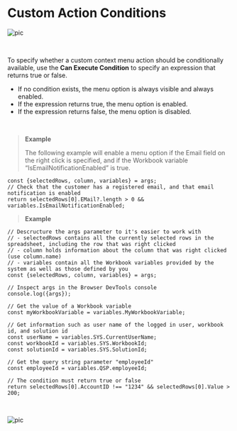 
# Custom Action Conditions


![pic](https://profitbasedocs.blob.core.windows.net/images/customAction1.png)

<br/>

To specify whether a custom context menu action should be conditionally available, use the **Can Execute Condition** to specify an expression that returns true or false.

-	If no condition exists, the menu option is always visible and always enabled.
-	If the expression returns true, the menu option is enabled.
-	If the expression returns false, the menu option is disabled.


<br/>



>**Example** 
>
>The following example will enable a menu option if the Email field on the right click is specified, and if the Workbook variable “IsEmailNotificationEnabled” is true.

```
const {selectedRows, column, variables} = args;
// Check that the customer has a registered email, and that email notification is enabled
return selectedRows[0].EMail?.length > 0 && variables.IsEmailNotificationEnabled;
```


>**Example** 
>

```
// Descructure the args parameter to it's easier to work with
// - selectedRows contains all the currently selected rows in the spreadsheet, including the row that was right clicked
// - column holds information about the column that was right clicked (use column.name)
// - variables contain all the Workbook variables provided by the system as well as those defined by you
const {selectedRows, column, variables} = args;

// Inspect args in the Browser DevTools console
console.log({args});

// Get the value of a Workbook variable
const myWorkbookVariable = variables.MyWorkbookVariable;

// Get information such as user name of the logged in user, workbook id, and solution id
const userName = variables.SYS.CurrentUserName;
const workbookId = variables.SYS.WorkbookId;
const solutionId = variables.SYS.SolutionId;

// Get the query string parameter "employeeId"
const employeeId = variables.QSP.employeeId;

// The condition must return true or false
return selectedRows[0].AccountID !== "1234" && selectedRows[0].Value > 200;
```

<br/>

![pic](https://profitbasedocs.blob.core.windows.net/images/customAction2.png)

<br/>
